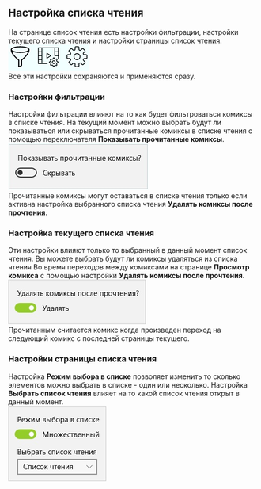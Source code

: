## Настройка списка чтения

На странице список чтения есть настройки фильтрации, настройки текущего списка чтения и настройки страницы список чтения.  
![Кнопки настроек](buttons.jpg)  
Все эти настройки сохраняются и применяются сразу.

### Настройки фильтрации

Настройки фильтрации влияют на то как будет фильтроваться комиксы в списке чтения. На текущий момент можно выбрать будут ли показываться или скрываться прочитанные комиксы в списке чтения с помощью переключателя **Показывать прочитанные комиксы**.  
![Настройка фильтрации](filter.jpg)  
Прочитанные комиксы могут оставаться в списке чтения только если активна настройка выбранного списка чтения **Удалять комиксы после прочтения**.

### Настройка текущего списка чтения

Эти настройки влияют только то выбранный в данный момент список чтения. Вы можете выбрать будут ли комиксы удаляться из списка чтения Во время переходов между комиксами на странице **Просмотр комикса** с помощью настройки **Удалять комиксы после прочтения**.  
![Настройки текущего списка чтения](readlist.jpg)  
Прочитанным считается комикс когда произведен переход на следующий комикс с последней страницы текущего.

### Настройки страницы списка чтения

Настройка **Режим выбора в списке** позволяет изменить то сколько элементов можно выбрать в списке - один или несколько. Настройка **Выбрать список чтения** влияет на то какой список чтения открыт в данный момент.  
![Настройки текущего списка чтения](settings.jpg)  
